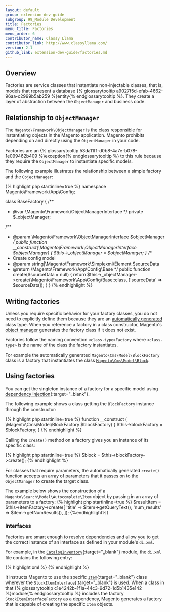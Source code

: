 ```yaml
---
layout: default
group: extension-dev-guide
subgroup: 99_Module Development
title: Factories
menu_title: Factories
menu_order: 6
contributor_name: Classy Llama
contributor_link: http://www.classyllama.com/
version: 2.1
github_link: extension-dev-guide/factories.md
---
```


## Overview

Factories are service classes that instantiate non-injectable classes, that is, models that represent a database {% glossarytooltip a9027f5d-efab-4662-96aa-c2999b5ab259 %}entity{% endglossarytooltip %}.
They create a layer of abstraction between the `ObjectManager` and business code.

## Relationship to `ObjectManager`

The `Magento\Framework\ObjectManager` is the class responsible for instantiating objects in the Magento application.
Magento prohibits depending on and directly using the `ObjectManager` in your code.

Factories are an {% glossarytooltip 53da11f1-d0b8-4a7e-b078-1e099462b409 %}exception{% endglossarytooltip %} to this rule because they require the `ObjectManager` to instantiate specific models.

The following example illustrates the relationship between a simple factory and the `ObjectManager`:

{% highlight php startinline=true %}
namespace Magento\Framework\App\Config;

class BaseFactory
{
  /**
   * @var \Magento\Framework\ObjectManagerInterface
   */
  private $_objectManager;

  /**
   * @param \Magento\Framework\ObjectManagerInterface $objectManager
   */
  public function __construct(\Magento\Framework\ObjectManagerInterface $objectManager)
  {
    $this->_objectManager = $objectManager;
  }
  /**
   * Create config model
   * @param string|\Magento\Framework\Simplexml\Element $sourceData
   * @return \Magento\Framework\App\Config\Base
   */
  public function create($sourceData = null)
  {
    return $this->_objectManager->create(\Magento\Framework\App\Config\Base::class, ['sourceData' => $sourceData]);
  }
}
{% endhighlight %}


## Writing factories

Unless you require specific behavior for your factory classes, you do not need to explicitly define them because they are an [automatically generated]({{page.baseurl}}extension-dev-guide/code-generation.html) class type.
When you reference a factory in a class constructor, Magento's [object manager]({{page.baseurl}}extension-dev-guide/object-manager.html) generates the factory class if it does not exist.

Factories follow the naming convention `<class-type>Factory` where `<class-type>` is the name of the class the factory instantiates.

For example the automatically generated `Magento\Cms\Model\BlockFactory` class is a factory that instantiates the class [`Magento\Cms\Model\Block`]({{site.mage2000url}}app/code/Magento/Cms/Model/Block.php).


## Using factories

You can get the singleton instance of a factory for a specific model using [dependency injection]({{page.baseurl}}extension-dev-guide/depend-inj.html##dep-inj-preview-cons){:target="_blank"}.

The following example shows a class getting the `BlockFactory` instance through the constructor:

{% highlight php startinline=true %}
function __construct ( \Magento\Cms\Model\BlockFactory $blockFactory) {
    $this->blockFactory = $blockFactory;
}
{% endhighlight %}

Calling the `create()` method on a factory gives you an instance of its specific class:

{% highlight php startinline=true %}
$block = $this->blockFactory->create();
{% endhighlight %}

For classes that require parameters, the automatically generated `create()` function accepts an array of parameters that it passes on to the `ObjectManager` to create the target class.

The example below shows the construction of a `Magento\Search\Model\Autocomplete\Item` object by passing in an array of parameters to a factory:
{% highlight php startinline=true %}
$resultItem = $this->itemFactory->create([
  'title' => $item->getQueryText(),
  'num_results' => $item->getNumResults(),
]);
{%endhighlight%}

### Interfaces

Factories are smart enough to resolve dependencies and allow you to get the correct instance of an interface as defined in your module's `di.xml`.

For example, in the [`CatalogInventory`]({{site.mage2000url}}app/code/Magento/CatalogInventory){:target="_blank"} module, the `di.xml` file contains the following entry:

{% highlight xml %}
<preference for="Magento\CatalogInventory\Api\Data\StockItemInterface" type="Magento\CatalogInventory\Model\Stock\Item" />
{% endhighlight %}

It instructs Magento to use the specific [`Item`]({{site.mage2000url}}app/code/Magento/CatalogInventory/Model/Stock/Item.php){:target="_blank"} class wherever the [`StockItemInterface`]({{site.mage2000url}}app/code/Magento/CatalogInventory/Api/Data/StockItemInterface.php){:target="_blank"} is used.
When a class in that {% glossarytooltip c1e4242b-1f1a-44c3-9d72-1d5b1435e142 %}module{% endglossarytooltip %} includes the factory `StockItemInterfaceFactory` as a dependency, Magento generates a factory that is capable of creating the specific `Item` objects.
